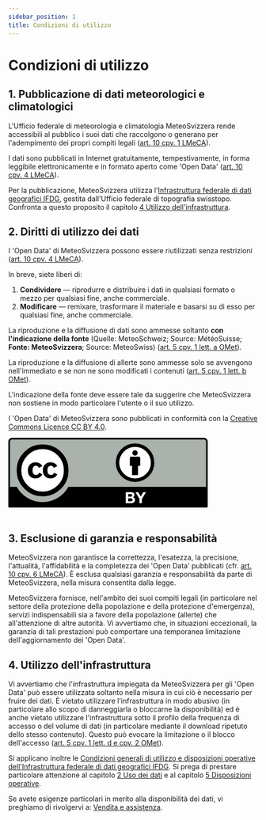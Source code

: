 ```yaml
---
sidebar_position: 1
title: Condizioni di utilizzo
---
```


# Condizioni di utilizzo

## 1. Pubblicazione di dati meteorologici e climatologici

L'Ufficio federale di meteorologia e climatologia MeteoSvizzera rende accessibili al pubblico i suoi dati che raccolgono o generano per l'adempimento dei propri compiti legali ([art. 10 cpv. 1 LMeCA](https://www.fedlex.admin.ch/eli/cc/2023/682/it#art_10)).

I dati sono pubblicati in Internet gratuitamente, tempestivamente, in forma leggibile elettronicamente e in formato aperto come 'Open Data' ([art. 10 cpv. 4 LMeCA](https://www.fedlex.admin.ch/eli/cc/2023/682/de#art_10)).

Per la pubblicazione, MeteoSvizzera utilizza l'[Infrastruttura federale di dati geografici IFDG](https://www.geo.admin.ch/it/colophon-responsabilita-e-contatti), gestita dall'Ufficio federale di topografia swisstopo. Confronta a questo proposito il capitolo [4 Utilizzo dell'infrastruttura](#4-utilizzo-dellinfrastruttura).



## 2. Diritti di utilizzo dei dati
I 'Open Data' di MeteoSvizzera possono essere riutilizzati senza restrizioni ([art. 10 cpv. 4 LMeCA](https://www.fedlex.admin.ch/eli/cc/2023/682/it#art_10)).

In breve, siete liberi di:
1. **Condividere** — riprodurre e distribuire i dati in qualsiasi formato o mezzo per qualsiasi fine, anche commerciale.
2. **Modificare** — remixare, trasformare il materiale e basarsi su di esso per qualsiasi fine, anche commerciale.

La riproduzione e la diffusione di dati sono ammesse soltanto **con l'indicazione della fonte** (Quelle: MeteoSchweiz; Source: MétéoSuisse; **Fonte: MeteoSvizzera**; Source: MeteoSwiss) ([art. 5 cpv. 1 lett. a OMet](https://www.fedlex.admin.ch/eli/cc/2024/452/it#art_5)). 

La riproduzione e la diffusione di allerte sono ammesse solo se avvengono nell'immediato e se non ne sono modificati i contenuti ([art. 5 cpv. 1 lett. b OMet](https://www.fedlex.admin.ch/eli/cc/2024/452/it#art_5)).

L'indicazione della fonte deve essere tale da suggerire che MeteoSvizzera non sostiene in modo particolare l'utente o il suo utilizzo.

I 'Open Data' di MeteoSvizzera sono pubblicati in conformità con la [Creative Commons Licence CC BY 4.0](https://creativecommons.org/licenses/by/4.0/deed.it).

![CC BY Logo](./static/docs_img/cc-by.png) <br></br>



## 3. Esclusione di garanzia e responsabilità
MeteoSvizzera non garantisce la correttezza, l'esatezza, la precisione, l'attualità, l'affidabilità e la completezza dei 'Open Data' pubblicati (cfr. [art. 10 cpv. 6 LMeCA](https://www.fedlex.admin.ch/eli/cc/2023/682/it#art_10)). È esclusa qualsiasi garanzia e responsabilità da parte di MeteoSvizzera, nella misura consentita dalla legge.

MeteoSvizzera fornisce, nell'ambito dei suoi compiti legali (in particolare nel settore della protezione della popolazione e della protezione d'emergenza), servizi indispensabili sia a favore della popolazione (allerte) che all'attenzione di altre autorità. Vi avvertiamo che, in situazioni eccezionali, la garanzia di tali prestazioni può comportare una temporanea limitazione dell'aggiornamento dei 'Open Data'.
 


## 4. Utilizzo dell'infrastruttura
Vi avvertiamo che l'infrastruttura impiegata da MeteoSvizzera per gli 'Open Data' può essere utilizzata soltanto nella misura in cui ciò è necessario per fruire dei dati. È vietato utilizzare l'infrastruttura in modo abusivo (in particolare allo scopo di danneggiarla o bloccarne la disponibilità) ed è anche vietato utilizzare l'infrastruttura sotto il profilo della frequenza di accesso o del volume di dati (in particolare mediante il download ripetuto dello stesso contenuto). Questo può evocare la limitazione o il blocco dell'accesso ([art. 5 cpv. 1 lett. d e cpv. 2 OMet](https://www.fedlex.admin.ch/eli/cc/2024/452/it#art_5)).

Si applicano inoltre le [Condizioni generali di utilizzo e disposizioni operative dell'Infrastruttura federale di dati geografici IFDG](https://www.geo.admin.ch/it/condizioni-generali-di-utilizzo-ifdg). Si prega di prestare particolare attenzione al capitolo [2 Uso dei dati](https://www.geo.admin.ch/it/condizioni-generali-di-utilizzo-ifdg#2.-Uso-dei-dati) e al capitolo [5 Disposizioni operative](https://www.geo.admin.ch/it/condizioni-generali-di-utilizzo-ifdg#5-Disposizioni-operative).

Se avete esigenze particolari in merito alla disponibilità dei dati, vi preghiamo di rivolgervi a: [Vendita e assistenza](https://www.meteosvizzera.admin.ch/chi-siamo/contatto/formulario-di-contatto.html).
